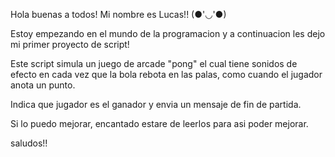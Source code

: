 Hola buenas a todos! Mi nombre es Lucas!! (●'◡'●)

Estoy empezando en el mundo de la programacion y a continuacion les dejo mi primer proyecto de script!

Este script simula un juego de arcade "pong" el cual tiene sonidos de efecto en cada vez que la bola rebota en las palas, como cuando el jugador anota un punto.

Indica que jugador es el ganador y envia un mensaje de fin de partida.

Si lo puedo mejorar, encantado estare de leerlos para asi poder mejorar.

saludos!!
